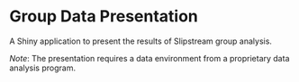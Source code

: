 Group Data Presentation
=======================

A Shiny application to present the results of Slipstream group analysis.  

_Note_: The presentation requires a data environment from a proprietary data analysis program. 
